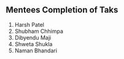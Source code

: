 ## Mentees Completion of Taks
1) Harsh Patel 
2) Shubham Chhimpa
3) Dibyendu Maji
4) Shweta Shukla
5) Naman Bhandari






